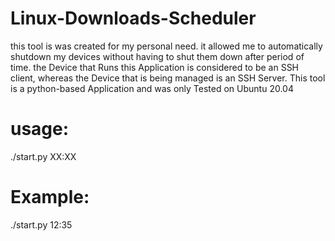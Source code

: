 # Linux-Downloads-Scheduler
this tool is was created for my personal need.
it allowed me to automatically shutdown my devices without having to shut them down after period of time.
the Device that Runs this Application is considered to be an SSH client, whereas the Device that is being managed is an SSH Server.
This tool is a python-based Application and was only Tested on Ubuntu 20.04 
# usage:
./start.py XX:XX
# Example:
./start.py 12:35
